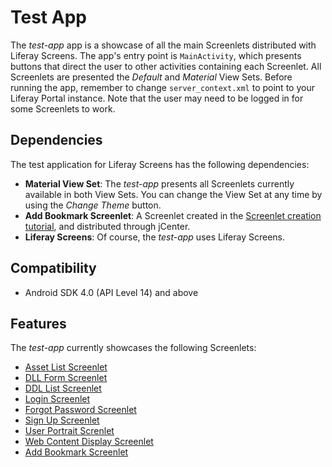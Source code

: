 # Test App

The *test-app* app is a showcase of all the main Screenlets distributed with Liferay Screens. The app's entry point is `MainActivity`, which presents buttons that direct the user to other activities containing each Screenlet. All Screenlets are presented the *Default* and *Material* View Sets. Before running the app, remember to change `server_context.xml` to point to your Liferay Portal instance. Note that the user may need to be logged in for some Screenlets to work. 

## Dependencies

The test application for Liferay Screens has the following dependencies:

- **Material View Set**: The *test-app* presents all Screenlets currently available in both View Sets. You can change the View Set at any time by using the *Change Theme* button.
- **Add Bookmark Screenlet**: A Screenlet created in the [Screenlet creation tutorial](https://dev.liferay.com/develop/tutorials/-/knowledge_base/6-2/creating-android-screenlets), and distributed through jCenter.
- **Liferay Screens**: Of course, the *test-app* uses Liferay Screens.

## Compatibility

- Android SDK 4.0 (API Level 14) and above

## Features

The *test-app* currently showcases the following Screenlets:

- [Asset List Screenlet](https://dev.liferay.com/develop/reference/-/knowledge_base/6-2/assetlistscreenlet-for-android)
- [DLL Form Screenlet](https://dev.liferay.com/develop/reference/-/knowledge_base/6-2/ddlformscreenlet-for-android)
- [DDL List Screenlet](https://dev.liferay.com/develop/reference/-/knowledge_base/6-2/ddllistscreenlet-for-android)
- [Login Screenlet](https://dev.liferay.com/develop/reference/-/knowledge_base/6-2/loginscreenlet-for-android)
- [Forgot Password Screenlet](https://dev.liferay.com/develop/reference/-/knowledge_base/6-2/forgotpasswordscreenlet-for-android)
- [Sign Up Screenlet](https://dev.liferay.com/develop/reference/-/knowledge_base/6-2/signupscreenlet-for-android)
- [User Portrait Screnlet](https://dev.liferay.com/develop/reference/-/knowledge_base/6-2/userportraitscreenlet-for-android)
- [Web Content Display Screenlet](https://dev.liferay.com/develop/reference/-/knowledge_base/6-2/webcontentdisplayscreenlet-for-android)
- [Add Bookmark Screenlet](../addbookmarkscreenlet)

